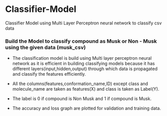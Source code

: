 # Classifier-Model
Classifier Model using Multi Layer Perceptron neural network to classify csv data

### Build the Model to classify compound as Musk or Non - Musk using the given data (musk_csv)
* The classification model is build using Multi layer perceptron neural network as it is efficient in building classifying models because it has different layers(input,hidden,output) through which data is propagated and classify the features efficiently.

* All the columns(features,conformation_name,ID) except class and molecule_name are taken as features(X) and class is taken as Label(Y).

* The label is 0 if compound is Non Musk and 1 if compound is Musk.

* The accuracy and loss graph are plotted for validation and training data.
